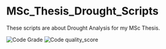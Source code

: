# MSc_Thesis_Drought_Scripts

These scripts are about Drought Analysis for my MSc Thesis.

![Code Grade](https://www.code-inspector.com/project/11594/status/svg)
![Code quality_score](https://www.code-inspector.com/project/11594/score/svg)

